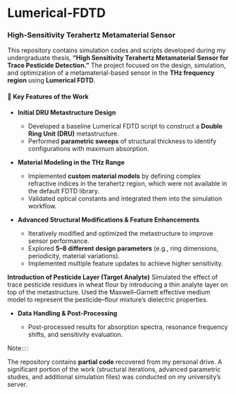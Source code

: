 # Lumerical-FDTD


###  High-Sensitivity Terahertz Metamaterial Sensor

This repository contains simulation codes and scripts developed during my undergraduate thesis, **“High Sensitivity Terahertz Metamaterial Sensor for Trace Pesticide Detection.”** The project focused on the design, simulation, and optimization of a metamaterial-based sensor in the **THz frequency region** using **Lumerical FDTD**.

#### 🔹 Key Features of the Work

* **Initial DRU Metastructure Design**

  * Developed a baseline Lumerical FDTD script to construct a **Double Ring Unit (DRU)** metastructure.
  * Performed **parametric sweeps** of structural thickness to identify configurations with maximum absorption.

* **Material Modeling in the THz Range**

  * Implemented **custom material models** by defining complex refractive indices in the terahertz region, which were not available in the default FDTD library.
  * Validated optical constants and integrated them into the simulation workflow.

* **Advanced Structural Modifications & Feature Enhancements**

  * Iteratively modified and optimized the metastructure to improve sensor performance.
  * Explored **5–8 different design parameters** (e.g., ring dimensions, periodicity, material variations).
  * Implemented multiple feature updates to achieve higher sensitivity.
 
 **Introduction of Pesticide Layer (Target Analyte)**
 Simulated the effect of trace pesticide residues in wheat flour by introducing a thin analyte layer on top of the metastructure. Used the Maxwell–Garnett effective medium model to represent the pesticide–flour mixture’s dielectric properties.
 

* **Data Handling & Post-Processing**

  * Post-processed results for absorption spectra, resonance frequency shifts, and sensitivity evaluation.


Note::::

The repository contains **partial code** recovered from my personal drive. A significant portion of the work (structural iterations, advanced parametric studies, and additional simulation files) was conducted on my university’s server.

